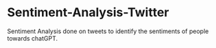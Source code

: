 # Sentiment-Analysis-Twitter
Sentiment Analysis done on tweets to identify the sentiments of people towards chatGPT.
